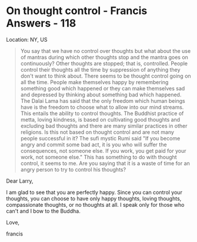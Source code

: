# On thought control - Francis Answers - 118

Location: NY, US

>You say that we have no control over thoughts but what about the use of mantras during which other thoughts stop and the mantra goes on continuously? Other thoughts are stopped; that is, controlled. People control their thoughts all the time by suppression of anything they don't want to think about. There seems to be thought control going on all the time. People make themselves happy by remembering something good which happened or they can make themselves sad and depressed by thinking about something bad which happened. The Dalai Lama has said that the only freedom which human beings have is the freedom to choose what to allow into our mind streams. This entails the ability to control thoughts. The Buddhist practice of metta, loving kindness, is based on cultivating good thoughts and excluding bad thoughts and there are many similar practices in other religions. Is this not based on thought control and are not many people successful in it? The sufi mystic Rumi said "If you become angry and commit some bad act, it is you who will suffer the consequences, not someone else. If you work, you get paid for your work, not someone else." This has something to do with thought control, it seems to me. Are you saying that it is a waste of time for an angry person to try to control his thoughts?

Dear Larry,

I am glad to see that you are perfectly happy. Since you can control your thoughts, you can choose to have only happy thoughts, loving thoughts, compassionate thoughts, or no thoughts at all. I speak only for those who can't and I bow to the Buddha.

Love,

francis

